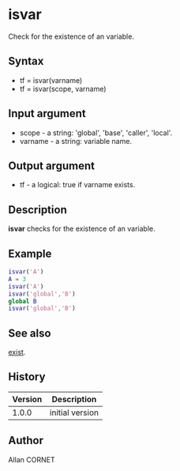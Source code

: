 # isvar

Check for the existence of an variable.

## Syntax

- tf = isvar(varname)
- tf = isvar(scope, varname)

## Input argument

- scope - a string: 'global', 'base', 'caller', 'local'.
- varname - a string: variable name.

## Output argument

- tf - a logical: true if varname exists.

## Description

  <p><b>isvar</b> checks for the existence of an variable.</p>

## Example

```matlab
isvar('A')
A = 3
isvar('A')
isvar('global','B')
global B
isvar('global','B')
```

## See also

[exist](../core/exist.md).

## History

| Version | Description     |
| ------- | --------------- |
| 1.0.0   | initial version |

## Author

Allan CORNET
